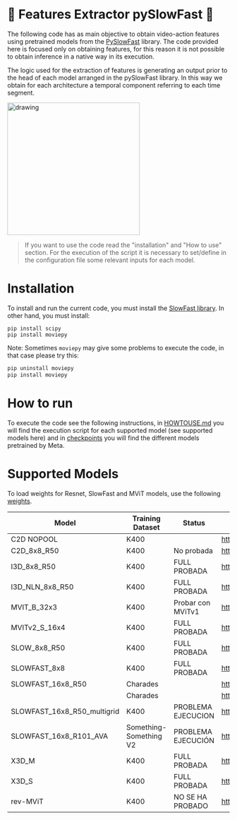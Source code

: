 # 🎥 Features Extractor pySlowFast 🎥

The following code has as main objective to obtain video-action features using pretrained models from the [PySlowFast](https://github.com/facebookresearch/SlowFast) library. The code provided here is focused only on obtaining features, for this reason it is not possible to obtain inference in a native way in its execution.

The logic used for the extraction of features is generating an output prior to the head of each model arranged in the pySlowFast library. In this way we obtain for each architecture a temporal component referring to each time segment.

<img src="https://www.mdpi.com/sustainability/sustainability-14-03275/article_deploy/html/images/sustainability-14-03275-g002.png" alt="drawing" width="300" class="center"/>

> If you want to use the code read the "installation" and "How to use" section. For the execution of the script it is necessary to set/define in the configuration file some relevant inputs for each model.

# Installation

To install and run the current code, you must install the [SlowFast library](https://github.com/facebookresearch/SlowFast/blob/main/INSTALL.md). In other hand, you must install:

```
pip install scipy
pip install moviepy
```

Note: Sometimes `moviepy` may give some problems to execute the code, in that case please try this:

```cmd
pip uninstall moviepy
pip install moviepy
```

# How to run

To execute the code see the following instructions, in [HOWTOUSE.md](HOWTOUSE.md) you will find the execution script for each supported model (see supported models here) and in [checkpoints](#checkpoints) you will find the different models pretrained by Meta.

# Supported Models

To load weights for Resnet, SlowFast and MViT models, use the following [weights](https://github.com/facebookresearch/SlowFast/blob/main/MODEL_ZOO.md).

|   Model                      	|  Training Dataset      	|  Status            	|  Link                                                                                                                               	|  Filename                          	|  Commentary 	|
|------------------------------	|------------------------	|--------------------	|-------------------------------------------------------------------------------------------------------------------------------------	|------------------------------------	|-------------	|
|  C2D NOPOOL                  	| K400                   	|                    	| https://dl.fbaipublicfiles.com/pyslowfast/model_zoo/kinetics400/C2D_NOPOOL_8x8_R50.pkl                                              	| C2D_NOPOOL_8x8_R50.pkl             	|             	|
|  C2D_8x8_R50                 	| K400                   	| No probada         	| https://dl.fbaipublicfiles.com/pyslowfast/model_zoo/ava/pretrain/C2D_8x8_R50.pkl                                                    	| C2D_8x8_R50.pkl                    	|             	|
|  I3D_8x8_R50                 	| K400                   	| FULL PROBADA       	| https://dl.fbaipublicfiles.com/pyslowfast/model_zoo/kinetics400/I3D_8x8_R50.pkl                                                     	| I3D_NLN_8x8_R50.pkl                	|             	|
|  I3D_NLN_8x8_R50             	| K400                   	| FULL PROBADA       	| https://dl.fbaipublicfiles.com/pyslowfast/model_zoo/kinetics400/I3D_NLN_8x8_R50.pkl                                                 	| I3D_NLN_8x8_R50.pkl                	|             	|
|  MVIT_B_32x3                 	| K400                   	| Probar con MViTv1  	| https://drive.google.com/file/d/194gJinVejq6A1FmySNKQ8vAN5-FOY-QL/view?usp=sharing                                                  	| k400.pyth                          	|             	|
|  MVITv2_S_16x4               	| K400                   	| FULL PROBADA       	| https://dl.fbaipublicfiles.com/pyslowfast/model_zoo/mvitv2/pysf_video_models/MViTv2_S_16x4_k400_f302660347.pyth                     	| MViTv2_S_16x4_k400_f302660347.pyth 	|             	|
|  SLOW_8x8_R50                	| K400                   	| FULL PROBADA       	| https://dl.fbaipublicfiles.com/pyslowfast/model_zoo/kinetics400/SLOWONLY_8x8_R50.pkl                                                	| SLOWONLY_8x8_R50.pkl               	|             	|
|  SLOWFAST_8x8                	| K400                   	| FULL PROBADA       	| https://dl.fbaipublicfiles.com/pyslowfast/model_zoo/kinetics400/SLOWFAST_8x8_R50.pkl                                                	| SLOWFAST_8x8_R50.pkl               	|             	|
|  SLOWFAST_16x8_R50           	| Charades               	|                    	| https://dl.fbaipublicfiles.com/pyslowfast/pyslowfast/model_zoo/multigrid/model_zoo/Charades/SLOWFAST_16x8_R50.pkl                   	| SLOWFAST_16x8_R50.pkl              	|             	|
|                              	| Charades               	|                    	| https://dl.fbaipublicfiles.com/pyslowfast/pyslowfast/model_zoo/multigrid/model_zoo/Charades/SLOWFAST_16x8_R50_multigrid.pkl         	|                                    	|             	|
|  SLOWFAST_16x8_R50_multigrid 	| K400                   	| PROBLEMA EJECUCION 	| https://dl.fbaipublicfiles.com/pyslowfast/pyslowfast/model_zoo/multigrid/model_zoo/Kinetics/SLOWFAST_8x8_R50_stepwise_multigrid.pkl 	| SLOWFAST_16x8_R50_multigrid.pkl    	|             	|
|  SLOWFAST_16x8_R101_AVA      	| Something-Something V2 	| PROBLEMA EJECUCIÓN 	| https://dl.fbaipublicfiles.com/pyslowfast/pyslowfast/model_zoo/multigrid/model_zoo/SSv2/SLOWFAST_16x8_R50_multigrid.pkl             	| SLOWFAST_16x8_R101_AVA             	|             	|
|  X3D_M                       	| K400                   	| FULL PROBADA       	| https://dl.fbaipublicfiles.com/pyslowfast/x3d_models/x3d_m.pyth                                                                     	| x3d_m.pyth                         	|             	|
|  X3D_S                       	| K400                   	| FULL PROBADA       	| https://dl.fbaipublicfiles.com/pyslowfast/x3d_models/x3d_s.pyth                                                                     	| x3d_s.pyth                         	|             	|
|  rev-MViT                    	| K400                   	| NO SE HA PROBADO   	| https://dl.fbaipublicfiles.com/pyslowfast/rev/REV_MVIT_B_16x4.pyth                                                                  	| REV_MVIT_B_16x4.pyth               	|             	|


